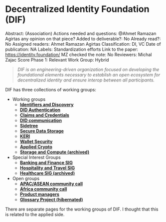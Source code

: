 # Decentralized Identity Foundation (DIF)

Abstract: (Association)
Actions needed and questions: @Ahmet Ramazan Agirtas any opinion on that piece?
Added to deliverable?: No
Already read?: No
Assigned readers: Ahmet Ramazan Agirtas
Classification: DI, VC
Date of publication: NA
Labels: Standardization efforts
Link to the paper: https://identity.foundation/
MZ checked the note: No
Reviewers: Michal Zajac
Score Phase 1: Relevant
Work Group: Hybrid

> *DIF is an engineering-driven organization focused on developing the foundational elements necessary to establish an open ecosystem for decentralized identity and ensure interop between all participants.*
> 

DIF has three collections of working groups:

- Working groups
    - **[Identifiers and Discovery](https://identity.foundation/working-groups/identifiers-discovery.html)**
    - **[DID Authentication](https://identity.foundation/working-groups/authentication.html)**
    - **[Claims and Credentials](https://identity.foundation/working-groups/claims-credentials.html)**
    - **[DID communication](https://identity.foundation/working-groups/did-comm.html)**
    - **[Sidetree](https://identity.foundation/working-groups/sidetree.html)**
    - **[Secure Data Storage](https://identity.foundation/working-groups/secure-data-storage.html)**
    - **[KERI](https://identity.foundation/working-groups/keri.html)**
    - **[Wallet Security](https://identity.foundation/working-groups/wallet-security.html)**
    - **[Applied Crypto](https://identity.foundation/working-groups/crypto.html)**
    - **[Storage and Compute (archived)](https://identity.foundation/working-groups/storage-compute.html)**
- Special Interest Groups
    - **[Banking and Finance SIG](https://www.notion.so/Banking-and-Finance-SIG-b2d528af578d44699aeb742ed47b81d2)**
    - **[Hospitality and Travel SIG](https://www.notion.so/HOSPITALITY-TRAVEL-SIG-242105321e1747f8bce776bf634a55b3)**
    - **[Healthcare SIG (archived)](https://www.notion.so/Healthcare-SIG-842bc686d12e4a508a951afc4d6df47d)**
- Open groups
    - **[APAC/ASEAN community call](https://www.notion.so/DIF-Asia-Discussion-Group-85bc823687e745c29ef5084f5e1f5802)**
    - **[Africa community call](https://www.notion.so/DIF-Africa-Discussion-Group-a0309cb4a1d4461085683744d2955973)**
    - **[Product managers](https://dif.groups.io/g/id-productmanagers)**
    - **[Glossary Project (hibernated)](https://identity.foundation/open-groups/glossary.html)**

There are separate pages for the working groups of DIF. I thought that this is related to the applied side.
